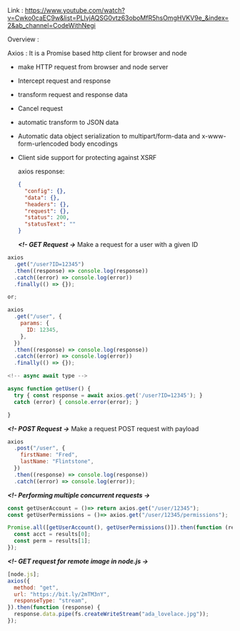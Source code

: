 Link : https://www.youtube.com/watch?v=Cwko0caEC9w&list=PLIvjAQSG0vtz63oboMfR5hsOmgHVKV9e_&index=2&ab_channel=CodeWithNegi

Overview :

Axios : It is a Promise based http client for browser and node

- make HTTP request from browser and node server
- Intercept request and response
- transform request and response data
- Cancel request
- automatic transform to JSON data
- Automatic data object serialization to multipart/form-data and x-www-form-urlencoded body encodings
- Client side support for protecting against XSRF

  axios response:

  ```json
  {
    "config": {},
    "data": {},
    "headers": {},
    "request": {},
    "status": 200,
    "statusText": ""
  }
  ```

  **_<!- GET Request ->_**
  Make a request for a user with a given ID

```js
axios
  .get("/user?ID=12345")
  .then((response) => console.log(response))
  .catch((error) => console.log(error))
  .finally(() => {});

or;

axios
  .get("/user", {
    params: {
      ID: 12345,
    },
  })
  .then((response) => console.log(response))
  .catch((error) => console.log(error))
  .finally(() => {});

<!-- async await type -->

async function getUser() {
  try { const response = await axios.get('/user?ID=12345'); }
  catch (error) { console.error(error); }

}
```

**_<!- POST Request ->_**
Make a request POST request with payload

```js
axios
  .post("/user", {
    firstName: "Fred",
    lastName: "Flintstone",
  })
  .then((response) => console.log(response))
  .catch((error) => console.log(error));
```

**_<!- Performing multiple concurrent requests ->_**

```js
const getUserAccount = ()=> return axios.get("/user/12345");
const getUserPermissions = ()=> axios.get("/user/12345/permissions");

Promise.all([getUserAccount(), getUserPermissions()]).then(function (results) {
  const acct = results[0];
  const perm = results[1];
});
```

**_<!- GET request for remote image in node.js ->_**

```js
[node.js];
axios({
  method: "get",
  url: "https://bit.ly/2mTM3nY",
  responseType: "stream",
}).then(function (response) {
  response.data.pipe(fs.createWriteStream("ada_lovelace.jpg"));
});
```

